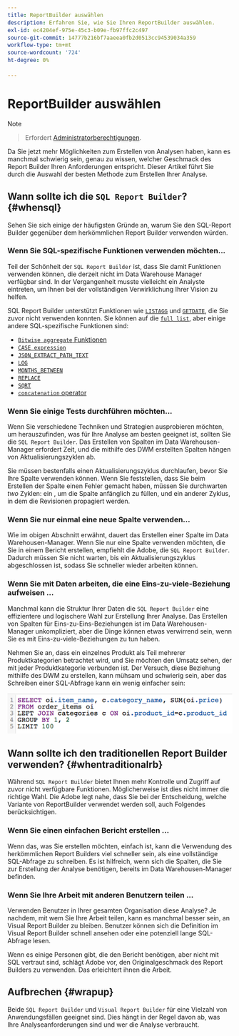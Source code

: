 ```yaml
---
title: ReportBuilder auswählen
description: Erfahren Sie, wie Sie Ihren ReportBuilder auswählen.
exl-id: ec4204ef-975e-45c3-b09e-fb97ffc2c497
source-git-commit: 14777b216bf7aaeea0fb2d0513cc94539034a359
workflow-type: tm+mt
source-wordcount: '724'
ht-degree: 0%

---
```


# ReportBuilder auswählen

>[!NOTE]
>>Erfordert [Administratorberechtigungen](../../administrator/user-management/user-management.md).


Da Sie jetzt mehr Möglichkeiten zum Erstellen von Analysen haben, kann es manchmal schwierig sein, genau zu wissen, welcher Geschmack des Report Builder Ihren Anforderungen entspricht. Dieser Artikel führt Sie durch die Auswahl der besten Methode zum Erstellen Ihrer Analyse.

## Wann sollte ich die `SQL Report Builder`? {#whensql}

Sehen Sie sich einige der häufigsten Gründe an, warum Sie den SQL-Report Builder gegenüber dem herkömmlichen Report Builder verwenden würden.

### Wenn Sie SQL-spezifische Funktionen verwenden möchten...

Teil der Schönheit der `SQL Report Builder` ist, dass Sie damit Funktionen verwenden können, die derzeit nicht im Data Warehouse Manager verfügbar sind. In der Vergangenheit musste vielleicht ein Analyste eintreten, um Ihnen bei der vollständigen Verwirklichung Ihrer Vision zu helfen.

SQL Report Builder unterstützt Funktionen wie [`LISTAGG`](https://docs.aws.amazon.com/redshift/latest/dg/r_LISTAGG.html) und [`GETDATE`](https://docs.aws.amazon.com/redshift/latest/dg/r_GETDATE.html), die Sie zuvor nicht verwenden konnten. Sie können auf die [`full list`](https://docs.aws.amazon.com/redshift/latest/dg/c_SQL_functions.html), aber einige andere SQL-spezifische Funktionen sind:

* [`Bitwise aggregate` Funktionen](https://docs.aws.amazon.com/redshift/latest/dg/c_bitwise_aggregate_functions.html)
* [`CASE expression`](https://docs.aws.amazon.com/redshift/latest/dg/r_CASE_function.html)
* [`JSON_EXTRACT_PATH_TEXT`](https://docs.aws.amazon.com/redshift/latest/dg/JSON_EXTRACT_PATH_TEXT.html)
* [`LOG`](https://docs.aws.amazon.com/redshift/latest/dg/r_LOG.html)
* [`MONTHS_BETWEEN`](https://docs.aws.amazon.com/redshift/latest/dg/r_MONTHS_BETWEEN_function.html)
* [`REPLACE`](https://docs.aws.amazon.com/redshift/latest/dg/r_REPLACE.html)
* [`SQRT`](https://docs.aws.amazon.com/redshift/latest/dg/r_SQRT.html)
* [`concatenation` operator](https://docs.aws.amazon.com/redshift/latest/dg/r_concat_op.html)

### Wenn Sie einige Tests durchführen möchten...

Wenn Sie verschiedene Techniken und Strategien ausprobieren möchten, um herauszufinden, was für Ihre Analyse am besten geeignet ist, sollten Sie die `SQL Report Builder`. Das Erstellen von Spalten im Data Warehousen-Manager erfordert Zeit, und die mithilfe des DWM erstellten Spalten hängen von Aktualisierungszyklen ab.

Sie müssen bestenfalls einen Aktualisierungszyklus durchlaufen, bevor Sie Ihre Spalte verwenden können. Wenn Sie feststellen, dass Sie beim Erstellen der Spalte einen Fehler gemacht haben, müssen Sie durchwarten *two* Zyklen: ein , um die Spalte anfänglich zu füllen, und ein anderer Zyklus, in dem die Revisionen propagiert werden.

### Wenn Sie nur einmal eine neue Spalte verwenden...

Wie im obigen Abschnitt erwähnt, dauert das Erstellen einer Spalte im Data Warehousen-Manager. Wenn Sie nur eine Spalte verwenden möchten, die Sie in einem Bericht erstellen, empfiehlt die Adobe, die `SQL Report Builder`. Dadurch müssen Sie nicht warten, bis ein Aktualisierungszyklus abgeschlossen ist, sodass Sie schneller wieder arbeiten können.

### Wenn Sie mit Daten arbeiten, die eine Eins-zu-viele-Beziehung aufweisen ...

Manchmal kann die Struktur Ihrer Daten die `SQL Report Builder` eine effizientere und logischere Wahl zur Erstellung Ihrer Analyse. Das Erstellen von Spalten für Eins-zu-Eins-Beziehungen ist im Data Warehousen-Manager unkompliziert, aber die Dinge können etwas verwirrend sein, wenn Sie es mit Eins-zu-viele-Beziehungen zu tun haben.

Nehmen Sie an, dass ein einzelnes Produkt als Teil mehrerer Produktkategorien betrachtet wird, und Sie möchten den Umsatz sehen, der mit jeder Produktkategorie verbunden ist. Der Versuch, diese Beziehung mithilfe des DWM zu erstellen, kann mühsam und schwierig sein, aber das Schreiben einer SQL-Abfrage kann ein wenig einfacher sein:

![](../../assets/When_should_I_use_the_RB_2.png)

## Wann sollte ich den traditionellen Report Builder verwenden? {#whentraditionalrb}

Während `SQL Report Builder` bietet Ihnen mehr Kontrolle und Zugriff auf zuvor nicht verfügbare Funktionen. Möglicherweise ist dies nicht immer die richtige Wahl. Die Adobe legt nahe, dass Sie bei der Entscheidung, welche Variante von ReportBuilder verwendet werden soll, auch Folgendes berücksichtigen.

### Wenn Sie einen einfachen Bericht erstellen ...

Wenn das, was Sie erstellen möchten, einfach ist, kann die Verwendung des herkömmlichen Report Builders viel schneller sein, als eine vollständige SQL-Abfrage zu schreiben. Es ist hilfreich, wenn sich die Spalten, die Sie zur Erstellung der Analyse benötigen, bereits im Data Warehousen-Manager befinden.

### Wenn Sie Ihre Arbeit mit anderen Benutzern teilen ...

Verwenden Benutzer in Ihrer gesamten Organisation diese Analyse? Je nachdem, mit wem Sie Ihre Arbeit teilen, kann es manchmal besser sein, an Visual Report Builder zu bleiben. Benutzer können sich die Definition im Visual Report Builder schnell ansehen oder eine potenziell lange SQL-Abfrage lesen.

Wenn es einige Personen gibt, die den Bericht benötigen, aber nicht mit SQL vertraut sind, schlägt Adobe vor, den Originalgeschmack des Report Builders zu verwenden. Das erleichtert ihnen die Arbeit.

## Aufbrechen {#wrapup}

Beide `SQL Report Builder` und `Visual Report Builder` für eine Vielzahl von Anwendungsfällen geeignet sind. Dies hängt in der Regel davon ab, was Ihre Analyseanforderungen sind und wer die Analyse verbraucht.
